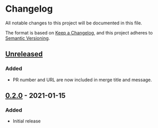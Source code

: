 # Changelog
All notable changes to this project will be documented in this file.

The format is based on [Keep a Changelog](https://keepachangelog.com/en/1.0.0/),
and this project adheres to [Semantic Versioning](https://semver.org/spec/v2.0.0.html).

[Unreleased]: https://github.com/EmbarkStudios/octobors/compare/0.2.0...HEAD
[0.2.0]: https://github.com/EmbarkStudios/octobors/releases/tag/0.2.0

## [Unreleased]
### Added
- PR number and URL are now included in merge title and message.

## [0.2.0] - 2021-01-15
### Added
- Initial release

